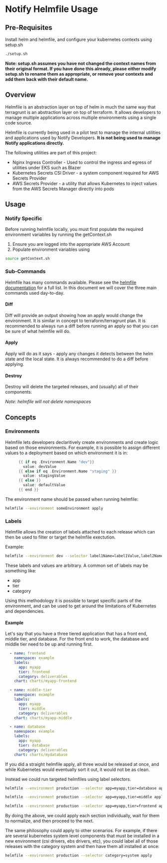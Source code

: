 # Notify Helmfile Usage

## Pre-Requisites

Install helm and helmfile, and configure your kubernetes contexts using setup.sh

```bash
./setup.sh
```

**Note: setup.sh assumes you have not changed the context names from their original format. If you have done this already, please either modify setup.sh to rename them as appropriate, or remove your contexts and add them back with their default name.**

## Overview

Helmfile is an abstraction layer on top of helm in much the same way that terragrunt is an abstraction layer on top of terraform. It allows developers to manage multiple applications across multiple environments using a single code source.

Helmfile is currently being used in a pilot test to manage the internal utilities and applications used by Notify Developers. **It is not being used to manage Notify applications directly.**

The following utilities are part of this project:

- Nginx Ingress Controller - Used to control the ingress and egress of utilities under EKS such as Blazer
- Kubernetes Secrets CSI Driver - a system component required for AWS Secrets Provider
- AWS Secrets Provider - a utility that allows Kubernetes to inject values from the AWS Secrets Manager directly into pods

## Usage

### Notify Specific

Before running helmfile locally, you must first populate the required environment variables by running the getContext.sh

1. Ensure you are logged into the appropriate AWS Account
2. Populate environment variables using 
  ```bash
  source getContext.sh
  ```

### Sub-Commands

Helmfile has many commands available. Please see the [helmfile documentation](https://helmfile.readthedocs.io/en/latest/) for a full list. In this document we will cover the three main commands used day-to-day.

#### Diff

Diff will provide an output showing how an apply would change the environment. It is similar in concept to terraform/terragrunt plan. It is recommended to always run a diff before running an apply so that you can be sure of what helmfile will do.

#### Apply

Apply will do as it says - apply any changes it detects between the helm state and the local state. It is always recommended to do a diff before applying.

#### Destroy

Destroy will delete the targeted releases, and (usually) all of their components.

*Note: helmfile will not delete namespaces*

## Concepts

### Environments

Helmfile lets developers declaritively create environments and create logic based on those environments. For example, it is possible to assign different values to a deployment based on which environment it is in: 

```go
      {{ if eq .Environment.Name "dev"}} 
        value: devValue
      {{ else if eq .Environment.Name "staging" }}
        value: stagingValue
      {{ else }}
        value: defaultValue
      {{ end }}
```

The environment name should be passed when running helmfile:

```bash
helmfile --environment someEnvironment apply
```

### Labels

Helmfile allows the creation of labels attached to each release which can then be used to filter or target the helmfile exectution.

Example:

```bash
helmfile --environment dev --selector label1Name=label1Value,label2Name=label2Value apply
```

These labels and values are arbitrary. A common set of labels may be something like:
- app
- tier
- category

Using this methodology it is possible to target specific parts of the environment, and can be used to get around the limitations of Kubernetes and dependencies. 

#### Example

Let's say that you have a three tiered application that has a front end, middle tier, and database. For the front end to work, the database and middle tier need to be up and running first. 

```yaml
  - name: frontend
    namespace: example
    labels:
      app: myapp
      tier: frontend
      category: deliverables
    chart: charts/myapp-frontend

  - name: middle-tier
    namespace: example
    labels:
      app: myapp
      tier: middle
      category: deliverables
    chart: charts/myapp-middle

  - name: database
    namespace: example
    labels:
      app: myapp
      tier: database
      category: deliverables
    chart: charts/mydatabase
```

If you did a straight helmfile apply, all three would be released at once, and while Kubernetes would eventually sort it out, it would not be as clean. 

Instead we could run targeted helmfiles using label selectors.

```bash
helmfile --environment production --selector app=myapp,tier=database apply

helmfile --environment production --selector app=myapp,tier=middle apply

helmfile --environment production --selector app=myapp,tier=frontend apply
```

By doing the above, we could apply each section individually, wait for them to normalize, and then proceed to the next.

The same philosophy could apply to other scenarios. For example, if there are several kubernetes system level components that must be installed in a new environment (csi drivers, ebs drivers, etc), you could label all of those releases with the category system and then have them all installed at once:

```bash 
helmfile --environment production --selector category=system apply 
```
